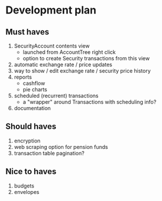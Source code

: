 # Development plan

## Must haves

1. SecurityAccount contents view
    - launched from AccountTree right click
    - option to create Security transactions from this view
1. automatic exchange rate / price updates
1. way to show / edit exchange rate / security price history
1. reports
    - cashflow
    - pie charts
1. scheduled (recurrent) transactions
    - a "wrapper" around Transactions with scheduling info?
1. documentation

## Should haves

1. encryption
1. web scraping option for pension funds
1. transaction table pagination?

## Nice to haves

1. budgets
1. envelopes
